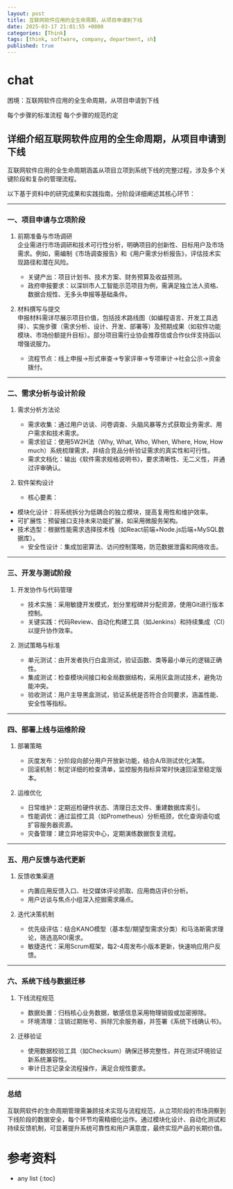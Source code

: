 ```yaml
---
layout: post
title: 互联网软件应用的全生命周期，从项目申请到下线
date: 2025-03-17 21:01:55 +0800
categories: [Think]
tags: [think, software, company, department, sh]
published: true
---
```






# chat

困境：互联网软件应用的全生命周期，从项目申请到下线


每个步骤的标准流程
每个步骤的规范约定

## 详细介绍互联网软件应用的全生命周期，从项目申请到下线

互联网软件应用的全生命周期涵盖从项目立项到系统下线的完整过程，涉及多个关键阶段和复杂的管理流程。

以下基于资料中的研究成果和实践指南，分阶段详细阐述其核心环节：

---

### 一、项目申请与立项阶段
1. 前期准备与市场调研  
   企业需进行市场调研和技术可行性分析，明确项目的创新性、目标用户及市场需求。例如，需编制《市场调查报告》和《用户需求分析报告》，评估技术实现路径和潜在风险。  
   - 关键产出：项目计划书、技术方案、财务预算及收益预测。  
   - 政府申报要求：以深圳市人工智能示范项目为例，需满足独立法人资格、数据合规性、无多头申报等基础条件。

2. 材料撰写与提交  
   申报材料需详尽展示项目价值，包括技术路线图（如编程语言、开发工具选择）、实施步骤（需求分析、设计、开发、部署等）及预期成果（如软件功能模块、市场份额提升目标）。部分项目需行业协会推荐信或合作伙伴支持函以增强说服力。  
   - 流程节点：线上申报→形式审查→专家评审→专项审计→社会公示→资金拨付。

---

### 二、需求分析与设计阶段
1. 需求分析方法论  
   - 需求收集：通过用户访谈、问卷调查、头脑风暴等方式获取业务需求、用户需求和技术需求。  
   - 需求验证：使用5W2H法（Why, What, Who, When, Where, How, How much）系统梳理需求，并结合竞品分析验证需求的真实性和可行性。  
   - 需求文档化：输出《软件需求规格说明书》，要求清晰性、无二义性，并通过评审确认。

2. 软件架构设计  
   - 核心要素：  
- 模块化设计：将系统拆分为低耦合的独立模块，提高复用性和维护效率。  
- 可扩展性：预留接口支持未来功能扩展，如采用微服务架构。  
- 技术选型：根据性能需求选择技术栈（如React前端+Node.js后端+MySQL数据库）。  
   - 安全性设计：集成加密算法、访问控制策略，防范数据泄露和网络攻击。

---

### 三、开发与测试阶段
1. 开发协作与代码管理  
   - 技术实施：采用敏捷开发模式，划分里程碑并分配资源，使用Git进行版本控制。  
   - 关键实践：代码Review、自动化构建工具（如Jenkins）和持续集成（CI）以提升协作效率。

2. 测试策略与标准  
   - 单元测试：由开发者执行白盒测试，验证函数、类等最小单元的逻辑正确性。  
   - 集成测试：检查模块间接口和全局数据结构，采用灰盒测试技术，避免功能冲突。  
   - 验收测试：用户主导黑盒测试，验证系统是否符合合同要求，涵盖性能、安全性等指标。

---

### 四、部署上线与运维阶段
1. 部署策略  
   - 灰度发布：分阶段向部分用户开放新功能，结合A/B测试优化决策。  
   - 回滚机制：制定详细的检查清单，监控服务指标异常时快速回滚至稳定版本。

2. 运维优化  
   - 日常维护：定期巡检硬件状态、清理日志文件、重建数据库索引。  
   - 性能调优：通过监控工具（如Prometheus）分析瓶颈，优化查询语句或扩容服务器资源。  
   - 灾备管理：建立异地容灾中心，定期演练数据恢复流程。

---

### 五、用户反馈与迭代更新
1. 反馈收集渠道  
   - 内置应用反馈入口、社交媒体评论抓取、应用商店评价分析。  
   - 用户访谈与焦点小组深入挖掘需求痛点。

2. 迭代决策机制  
   - 优先级评估：结合KANO模型（基本型/期望型需求分类）和马洛斯需求理论，筛选高ROI需求。  
   - 敏捷迭代：采用Scrum框架，每2-4周发布小版本更新，快速响应用户反馈。

---

### 六、系统下线与数据迁移
1. 下线流程规范  
   - 数据处置：归档核心业务数据，敏感信息采用物理销毁或加密擦除。  
   - 环境清理：注销过期账号、拆除冗余服务器，并签署《系统下线确认书》。  

2. 迁移验证  
   - 使用数据校验工具（如Checksum）确保迁移完整性，并在测试环境验证新系统兼容性。  
   - 审计日志记录全流程操作，满足合规性要求。

---

### 总结
互联网软件的生命周期管理需兼顾技术实现与流程规范，从立项阶段的市场洞察到下线阶段的数据安全，每个环节均需精细化运作。通过模块化设计、自动化测试和持续反馈机制，可显著提升系统可靠性和用户满意度，最终实现产品的长期价值。


# 参考资料

* any list
{:toc}